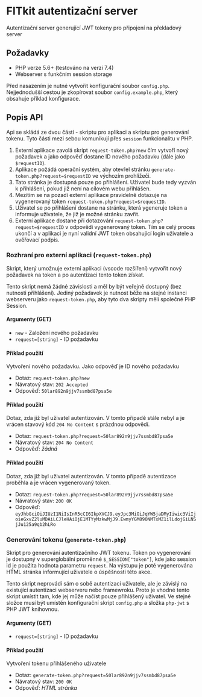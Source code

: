 # FITkit autentizační server
Autentizační server generující JWT tokeny pro připojení na překladový server

## Požadavky
* PHP verze 5.6+ (testováno na verzi 7.4)
* Webserver s funkčním session storage

Před nasazením je nutné vytvořit konfigurační soubor `config.php`. Nejjednodušší cestou je zkopírovat soubor `config.example.php`, který obsahuje příklad konfigurace.

## Popis API

Api se skládá ze dvou částí - skriptu pro aplikaci a skriptu pro generování tokenu. Tyto části mezi sebou komunikují přes `session` funkcionalitu v PHP.

1. Externí aplikace zavolá skript `request-token.php?new` čím vytvoří nový požadavek a jako odpověď dostane ID nového požadavku (dále jako `$requestID`).
2. Aplikace požádá operační systém, aby otevřel stránku `generate-token.php?request=$requestID` ve výchozím prohlížeči.
3. Tato stránka je dostupná pouze po přihlášení. Uživatel bude tedy vyzván k přihlášení, pokud již není na cílovém webu přihlášen.
4. Mezitím se na pozadí externí aplikace pravidelně dotazuje na vygenerovaný token `request-token.php?request=$requestID`.
5. Uživatel se po přihlášení dostane na stránku, která ygeneruje token a informuje uživatele, že již je možné stránku zavřít.
6. Externí aplikace dostane při dotazování `request-token.php?request=$requestID` v odpovědi vygenerovaný token. Tím se celý proces ukončí a v aplikaci je nyní validní JWT token obsahující login uživatele a ověřovací podpis.

### Rozhraní pro externí aplikaci (`request-token.php`)
Skript, který umožnuje externí aplikaci (vscode rozšíření) vytvořit nový požadavek na token a po autentizaci tento token získat.

Tento skript nemá žádné závislosti a měl by být veřejně dostupný (bez nutnosti přihlášení). Jediný požadavek je nutnost běže na stejné instanci webserveru jako `request-token.php`, aby tyto dva skripty měli společné PHP Session.

#### Argumenty (GET)
* `new` - Založení nového požadavku
* `request=[string]` - ID požadavku

#### Příklad použití
Vytvoření nového požadavku. Jako odpověď je ID nového požadavku
* Dotaz: `request-token.php?new`
* Návratový stav: `202 Accepted`
* Odpověď: `50lar892n9jjv7ssmbd87psa5e`

#### Příklad použití
Dotaz, zda již byl uživatel autentizován. V tomto případě stále nebyl a je vrácen stavový kód `204 No Content` s prázdnou odpovědí.
* Dotaz: `request-token.php?request=50lar892n9jjv7ssmbd87psa5e`
* Návratový stav: `204 No Content`
* Odpověď: *žádná*

#### Příklad použití
Dotaz, zda již byl uživatel autentizován. V tomto případě autentizace proběhla a je vrácen vygenerovaný token.
* Dotaz: `request-token.php?request=50lar892n9jjv7ssmbd87psa5e`
* Návratový stav: `200 OK`
* Odpověď: `eyJhbGciOiJIUzI1NiIsInR5cCI6IkpXVCJ9.eyJpc3MiOiJqYW5jaDMyIiwic3ViIjoieGxvZ2luMDAiLCJleHAiOjE1MTYyMzkwMjJ9.EwmyYGM89ONMTxMZ1ilLdojGiLNSjJu125a9qb2hLRo`

### Generování tokenu (`generate-token.php`)
Skript pro generování autentizačního JWT tokenu. Token po vygenerování je dostupný v superglobální proměnné `$_SESSION["token"]`, kde jako session id je použita hodnota parametru `request`. Na výstupu je poté vygenerována HTML stránka informující uživatele o úspěšnosti této akce.

Tento skript neprovádí sám o sobě autentizaci uživatele, ale je závislý na existující autentizaci webserveru nebo framewroku. Proto je vhodné tento skript umístit tam, kde jej může načíst pouze přihlášený uživatel. Ve stejné složce musí být umístěn konfigurační skript `config.php` a složka `php-jwt` s PHP JWT knihovnou.

#### Argumenty (GET)
* `request=[string]` - ID požadavku

#### Příklad použití
Vytvoření tokenu přihlášeného uživatele
* Dotaz: `generate-token.php?request=50lar892n9jjv7ssmbd87psa5e`
* Návratový stav: `200 OK`
* Odpověď: *HTML stránka*


